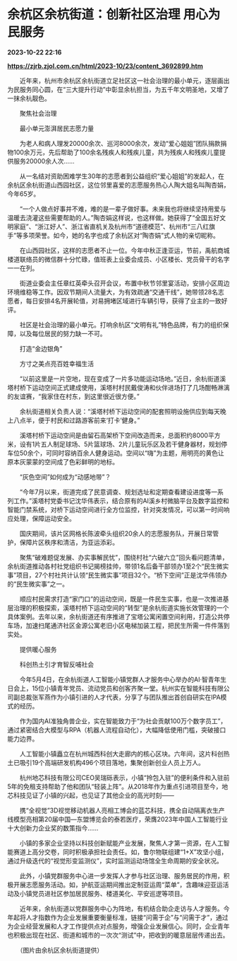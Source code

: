 # 余杭区余杭街道：创新社区治理 用心为民服务

**2023-10-22 22:16**

**https://zjrb.zjol.com.cn/html/2023-10/23/content_3692899.htm**

　　近年来，杭州市余杭区余杭街道立足社区这一社会治理的最小单元，逐层画出为民服务同心圆，在“三大提升行动”中彰显余杭担当，为五千年文明圣地，又增了一抹余杭靓色。

　　聚焦社会治理

　　最小单元澎湃居民志愿力量

　　为老人和病人理发20000余次、巡河8000余次，发动“爱心姐姐”团队捐款捐物100余万元，先后帮助了100余名残疾人和残疾儿童，共为残疾人和残疾儿童提供服务20000余人次……

　　从一名结对资助困难学生30年的志愿者到公益组织“爱心姐姐”的发起人，在余杭区余杭街道山西园社区，这位邻里喜爱的志愿服务热心人陶大姐名叫陶杏娟，今年65岁。

　　“一个人做点好事并不难，难的是一辈子做好事。未来我也将继续坚持用爱与温暖去浇灌这些需要帮助的人。”陶杏娟这样说，也这样做。她获得了“全国五好文明家庭”、“浙江好人”、浙江省直机关及杭州市“道德模范”、杭州市“三八红旗手”等多项荣誉。如今，她的名字也成了余杭区对“陶杏娟”式人物的亲切昵称。

　　在山西园社区，这样的志愿者不止一位。今年中秋正逢亚运，节前，禹航商城楼道联络员的微信群十分忙碌，值班表上业委会成员、小区楼长、党员骨干的名字一一在列。

　　街道业委会主任章红英牵头召开会议，布置中秋节邻里宴活动，安排小区周边环境维稳等工作。因双节期间人流量大，为有效疏通“交通干线”，她带领28名志愿者，每日安排4名开展轮值，对易拥堵区域进行车辆引导，获得了业主的一致好评。

　　社区是社会治理的最小单元。打响余杭区“文明有礼”特色品牌，有力的组织保障，以及每位居民的努力缺一不可。

　　打造“金边银角”

　　方寸之美点亮百姓幸福生活

　　“以前这里是一片空地，现在变成了一片多功能运动场地。”近日，余杭街道溪塔村桥下运动空间正式建成使用，溪塔村村民戴俊涛和伙伴进场打了几场酣畅淋漓的友谊赛，“我家住在村东，到这里很近很方便。”

　　余杭街道相关负责人说：“溪塔村桥下运动空间的配套照明设施供应到每天晚上八点半，便于村民和过路游客前来‘打卡’健身。”

　　溪塔村桥下运动空间是由留石高架桥下空间改造而来，总面积约8000平方米，设有1片五人制足球场、5片篮球场、2片儿童玩乐区及若干健身器材，规划停车位50余个，可同时容纳百余人健身运动。空间以“嗨”为主题，用明亮的黄色让原本灰蒙蒙的空间成了色彩鲜明的地标。

　　“灰色空间”如何成为“动感地带”？

　　“今年7月以来，街道完成了民意调查、规划选址和定期查看建设进度等一系列工作。”溪塔村党委书记沈华伟表示，结合原有的AI溪乡村微脑平台及数字监控和智能门禁系统，对桥下运动空间进行全方位监控，针对突发情况，可以第一时间响应处理，保障运动安全。

　　国庆期间，该片区网格长陈波牵头组织20余人的志愿服务队，开展日常管护，保障片区秩序和清洁，为亚运添彩。

　　聚焦“破难题促发展、办实事解民忧”，围绕村社“六破六立”回头看问题清单，余杭街道推动各村社党组织书记揭榜挂帅，带领1名后备干部领办1至2个“民生微实事”项目，27个村社共计认领“民生微实事”项目32个。“桥下空间”正是沈华伟领办的“民生微实事”之一。

　　顺应村民需求打造“家门口”的运动空间，既是一件民生实事，也是一次推进基层治理的积极探索，溪塔村桥下运动空间的“转型”是余杭街道实施长效管理的一个具体案例。去年以来，余杭街道还有序推进了宝塔公寓闲置空间利用，打造公共停车场，加速扫尾通济社区金源公寓老旧小区电梯加装工程，把民生所需一件件落到实处。

　　提供暖心服务

　　科创热土引才育智反哺社会

　　今年5月4日，在余杭街道人工智能小镇党群人才服务中心举办的AI·智青年生日会上，15位小镇青年党员、流动党员和创客齐聚一堂。杭州实在智能科技有限公司副总裁张军燕作为小镇引进的人才代表，分享了与团队推出首创自研实在IPA模式的经历。

　　作为国内AI准独角兽企业，实在智能致力于“为社会贡献100万个数字员工”，通过紧密结合大模型与RPA（机器人流程自动化），大幅降低使用门槛，突破接口能力边界。

　　人工智能小镇矗立在杭州城西科创大走廊内的核心区块。六年间，这片科创热土已吸引19个高端研发机构496个项目落地，集聚创新创业人员上万人。

　　杭州地芯科技有限公司CEO吴瑞砾表示，小镇“拎包入驻”的便利条件和入驻前5年的免租支持帮助了他和团队“轻装上阵”。从2018年作为重点引进项目至今，地芯科技见证了小镇的兴起，也见证了其他企业的高光时刻——

　　携“全视觉”3D视觉移动机器人亮相工博会的蓝芯科技，携全自动隔离衣生产线模型亮相第20届中国—东盟博览会的泰若医疗，荣膺2023年中国人工智能行业十大创新力企业奖的数策指今……

　　小镇的多家企业坚持以科技创新赋能产业发展，聚焦人才第一资源，在人工智能赛道上高分交卷，同时积极承担社会责任。如，鲁尔物联组建“1+X”攻坚小组，通过升级迭代的“视觉形变监测仪”，实时监测运动场馆全生命周期的安全状况。

　　此外，小镇党群服务中心进一步发挥人才参与社区治理、服务居民的作用，积极开展志愿服务活动。如，护航亚运期间推出定制亚运周“菜单”，含趣味迎亚运活动及小镇党员进社区参加居民服务、楼道美化、平安巡逻等项目。

　　近年来，余杭街道以党群服务中心为阵地，有机结合助企走访与人才服务。今年起将人才指数作为企业发展重要衡量标准，链接“问需于企”与“问需于才”，通过为企业经营发展和人才工作提供点对点服务，增强企业发展信心。同时，企业青年也积极出现在社区、街道和城市的一次次“测试”中，把收到的暖意层层传递出去。

　　（图片由余杭区余杭街道提供）